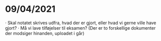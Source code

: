 # 09/04/2021
· Skal notatet skrives udfra, hvad der er gjort, eller hvad vi gerne ville have gjort?
· Må vi lave tilføjelser til eksamen? (Der er to forskellige dokumenter der modsiger hinanden, uploadet i går)

<!-- {BearID:4F0123DB-63F9-4E1E-AC5D-94BA94F39CD4-19151-000023C66065C3EE} -->
